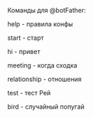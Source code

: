 Команды для @botFather:

help - правила конфы

start - старт

hi - привет

meeting - когда сходка

relationship - отношения

test - тест Рей

bird - случайный попугай
